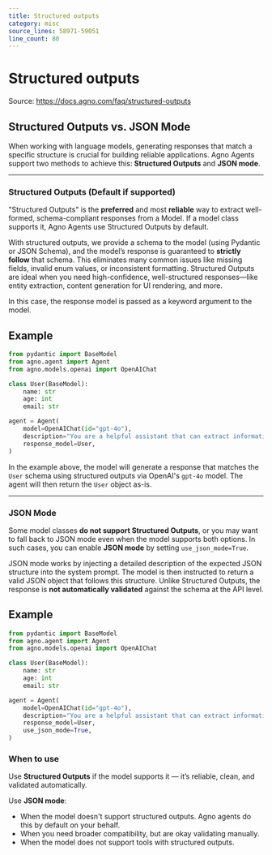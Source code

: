 ```yaml
---
title: Structured outputs
category: misc
source_lines: 58971-59051
line_count: 80
---
```


# Structured outputs
Source: https://docs.agno.com/faq/structured-outputs



## Structured Outputs vs. JSON Mode

When working with language models, generating responses that match a specific structure is crucial for building reliable applications. Agno Agents support two methods to achieve this: **Structured Outputs** and **JSON mode**.

***

### Structured Outputs (Default if supported)

"Structured Outputs" is the **preferred** and most **reliable** way to extract well-formed, schema-compliant responses from a Model. If a model class supports it, Agno Agents use Structured Outputs by default.

With structured outputs, we provide a schema to the model (using Pydantic or JSON Schema), and the model’s response is guaranteed to **strictly follow** that schema. This eliminates many common issues like missing fields, invalid enum values, or inconsistent formatting. Structured Outputs are ideal when you need high-confidence, well-structured responses—like entity extraction, content generation for UI rendering, and more.

In this case, the response model is passed as a keyword argument to the model.

## Example

```python
from pydantic import BaseModel
from agno.agent import Agent
from agno.models.openai import OpenAIChat

class User(BaseModel):
    name: str
    age: int
    email: str

agent = Agent(
    model=OpenAIChat(id="gpt-4o"),
    description="You are a helpful assistant that can extract information from a user's profile.",
    response_model=User,
)
```

In the example above, the model will generate a response that matches the `User` schema using structured outputs via OpenAI's `gpt-4o` model. The agent will then return the `User` object as-is.

***

### JSON Mode

Some model classes **do not support Structured Outputs**, or you may want to fall back to JSON mode even when the model supports both options. In such cases, you can enable **JSON mode** by setting `use_json_mode=True`.

JSON mode works by injecting a detailed description of the expected JSON structure into the system prompt. The model is then instructed to return a valid JSON object that follows this structure. Unlike Structured Outputs, the response is **not automatically validated** against the schema at the API level.

## Example

```python
from pydantic import BaseModel
from agno.agent import Agent
from agno.models.openai import OpenAIChat

class User(BaseModel):
    name: str
    age: int
    email: str

agent = Agent(
    model=OpenAIChat(id="gpt-4o"),
    description="You are a helpful assistant that can extract information from a user's profile.",
    response_model=User,
    use_json_mode=True,
)

```

### When to use

Use **Structured Outputs** if the model supports it — it’s reliable, clean, and validated automatically.

Use **JSON mode**:

* When the model doesn't support structured outputs. Agno agents do this by default on your behalf.
* When you need broader compatibility, but are okay validating manually.
* When the model does not support tools with structured outputs.


